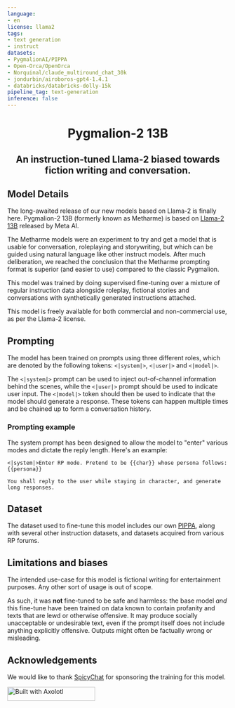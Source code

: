 ```yaml
---
language:
- en
license: llama2
tags:
- text generation
- instruct
datasets:
- PygmalionAI/PIPPA
- Open-Orca/OpenOrca
- Norquinal/claude_multiround_chat_30k
- jondurbin/airoboros-gpt4-1.4.1
- databricks/databricks-dolly-15k
pipeline_tag: text-generation
inference: false
---
```

<h1 style="text-align: center">Pygmalion-2 13B</h1>
<h2 style="text-align: center">An instruction-tuned Llama-2 biased towards fiction writing and conversation.</h2>

## Model Details

The long-awaited release of our new models based on Llama-2 is finally here. Pygmalion-2 13B (formerly known as Metharme) is based on
[Llama-2 13B](https://huggingface.co/meta-llama/llama-2-13b-hf) released by Meta AI. 

The Metharme models were an experiment to try and get a model that is usable for conversation, roleplaying and storywriting, 
but which can be guided using natural language like other instruct models. After much deliberation, we reached the conclusion
that the Metharme prompting format is superior (and easier to use) compared to the classic Pygmalion. 

This model was trained by doing supervised fine-tuning over a mixture of regular instruction data alongside roleplay, fictional stories
and conversations with synthetically generated instructions attached.

This model is freely available for both commercial and non-commercial use, as per the Llama-2 license.


## Prompting

The model has been trained on prompts using three different roles, which are denoted by the following tokens: `<|system|>`, `<|user|>` and `<|model|>`.

The `<|system|>` prompt can be used to inject out-of-channel information behind the scenes, while the `<|user|>` prompt should be used to indicate user input.
The `<|model|>` token should then be used to indicate that the model should generate a response. These tokens can happen multiple times and be chained up to
form a conversation history.

### Prompting example

The system prompt has been designed to allow the model to "enter" various modes and dictate the reply length. Here's an example:

```
<|system|>Enter RP mode. Pretend to be {{char}} whose persona follows:
{{persona}}

You shall reply to the user while staying in character, and generate long responses.
```

## Dataset
The dataset used to fine-tune this model includes our own [PIPPA](https://huggingface.co/datasets/PygmalionAI/PIPPA), along with several other instruction
datasets, and datasets acquired from various RP forums.

## Limitations and biases

The intended use-case for this model is fictional writing for entertainment purposes. Any other sort of usage is out of scope.

As such, it was **not** fine-tuned to be safe and harmless: the base model _and_ this fine-tune have been trained on data known to contain profanity and texts that are lewd or otherwise offensive. It may produce socially unacceptable or undesirable text, even if the prompt itself does not include anything explicitly offensive. Outputs might often be factually wrong or misleading.

## Acknowledgements
We would like to thank [SpicyChat](https://spicychat.ai/) for sponsoring the training for this model.

[<img src="https://raw.githubusercontent.com/OpenAccess-AI-Collective/axolotl/main/image/axolotl-badge-web.png" alt="Built with Axolotl" width="200" height="32"/>](https://github.com/OpenAccess-AI-Collective/axolotl)
